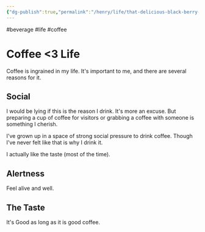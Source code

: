 ```yaml
---
{"dg-publish":true,"permalink":"/henry/life/that-delicious-black-berry-juice-that-make-me-go-brrrr/"}
---
```


#beverage #life #coffee

# Coffee <3 Life
Coffee is ingrained in my life. It's important to me, and there are several reasons for it.

## Social
I would be lying if this is the reason I drink. It's more an excuse. But preparing a cup of coffee for visitors or grabbing a coffee with someone is something I cherish.

I've grown up in a space of strong social pressure to drink coffee. Though I've never felt like that is why I drink it.

I actually like the taste (most of the time).

## Alertness
Feel alive and well.

## The Taste
It's Good as long as it is good coffee.
